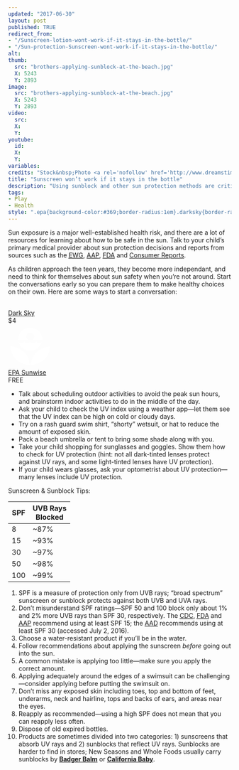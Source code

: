 ```yaml
---
updated: "2017-06-30"
layout: post
published: TRUE
redirect_from:
- "/Sunscreen-lotion-wont-work-if-it-stays-in-the-bottle/"
- "/Sun-protection-Sunscreen-wont-work-if-it-stays-in-the-bottle/"
alt:
thumb:
  src: "brothers-applying-sunblock-at-the-beach.jpg"
  X: 5243
  Y: 2893
image:
  src: "brothers-applying-sunblock-at-the-beach.jpg"
  X: 5243
  Y: 2893
video:
  src: 
  X: 
  Y: 
youtube:
  id:
  X:
  Y:
variables:
credits: "Stock&nbsp;Photo <a rel='nofollow' href='http://www.dreamstime.com/royalty-free-stock-images-sun-protection-image9977129'>&copy;</a>&nbsp;Monika&nbsp;Adamczyk"
title: "Sunscreen won’t work if it stays in the bottle"
description: "Using sunblock and other sun protection methods are critial to skin cancer prevention. How do you help your child develop healthy sun safety habits?"
tags:
- Play
- Health
style: ".epa{background-color:#369;border-radius:1em}.darksky{border-radius:1em}"
---
```

Sun exposure is a major well-established health risk, and there are a lot of resources for learning about how to be safe in the sun. Talk to your child’s primary medical provider about sun protection decisions and reports from sources such as the <a rel="nofollow" href="https://www.ewg.org/sunscreen/"><abbr title="Enviromental Working Group">EWG</abbr></a>, <a rel="nofollow" href="https://www.healthychildren.org/"><abbr title="American Academy of Pediatrics">AAP</abbr></a>, <a rel="nofollow" href="http://www.fda.gov/"><abbr title="U.S. Food and Drug Administration">FDA</abbr></a> and <a rel="nofollow" href="http://www.consumerreports.org/cro/sunscreens.htm">Consumer Reports</a>.

As children approach the teen years, they become more independant, and need to think for themselves about sun safety when you’re not around. Start the conversations early so you can prepare them to make healthy choices on their own. Here are some ways to start a conversation:
<aside class="float right side center">
	<div>
		<a rel="nofollow" href="http://darksky.net"><amp-img class="darksky" alt="Dark Sky app" width="100" height="100" src="{{site.cache}}/x/darksky.jpg"></amp-img><br>Dark Sky</a><br>$4
	</div>
	<div>
		<a rel="nofollow" href="https://www.epa.gov/enviro/uv-index-mobile-app"><svg class="epa" width="100" height="100" viewBox="0 0 92.291048 92.290955" fill="#fff"><path d="m 58.833503,58.556982 c 12.134,-11.477 28.457,-12.353 28.457,-12.353 0,0 0.118,15.66 -11.467,26.47 -12.693,11.912 -28.244,11.912 -28.244,11.912 0,0 -0.663,-14.895 11.254,-26.029 m -25.258,-22.286 c 2.201,3.975 9.48,3.975 12.239,0 2.319,3.975 10.373,3.975 12.801,0 2.319,3.975 9.707,3.975 11.572,0 -2.977,10.922 -11.794,18.536 -24.151,18.536 -12.352,0 -22.167,-7.614 -24.377,-18.536 1.765,3.975 9.597,3.975 11.916,0 m -28.3530003,9.933 -0.222,0 c 0,0 15.4420003,0 28.2430003,12.021 12.24,11.467 11.359,26.256 11.359,26.256 0,0 -14.558,1.216 -28.017,-11.586 -12.7960003,-12.02 -11.3630003,-26.691 -11.3630003,-26.691 M 45.927503,7.7049817 c -0.113,0.327 -0.113,0 0,0 16.218,0 25.258,11.9120003 25.149,24.7040003 0,-0.108 -20.96,0 -20.96,0 1.875,-0.993 4.302,-3.526 4.302,-6.725 0,-4.742 -3.971,-7.837 -8.382,-7.837 -3.749,0 -8.495,2.646 -8.495,7.731 0,2.859 2.314,5.837 4.746,6.83 l -21.4,0 c 0,-13.558 9.816,-24.4810003 25.04,-24.7030003"/></svg><br>EPA Sunwise</a><br>FREE
	</div>
</aside>
<ul class="compact paragraph tail">
	<li>Talk about scheduling outdoor activities to avoid the peak sun hours, and brainstorm indoor activities to do in the middle of the day.</li>
	<li>Ask your child to check the UV index using a weather app&mdash;let them see that the UV index can be high on cold or cloudy days.</li>
	<li>Try on a rash guard swim shirt, “shorty” wetsuit, or hat to reduce the amount of exposed skin.</li>
	<li>Pack a beach umbrella or tent to bring some shade along with you.</li>
	<li>Take your child shopping for sunglasses and goggles. Show them how to check for UV protection (hint: not all dark-tinted lenses protect against UV rays, and some light-tinted lenses have UV protection).</li>
	<li>If your child wears glasses, ask your optometrist about UV protection&mdash;many lenses include UV protection.</li>
</ul>

Sunscreen & Sunblock Tips:
<aside class="float right side">
	<table>
		<thead><tr><th class="right">SPF</th><th class="center">UVB Rays<br>Blocked</th></tr></thead>
		<tbody>
			<tr><td class="right">8</td><td class="center">~87%</td></tr>
			<tr><td class="right">15</td><td class="center">~93%</td></tr>
			<tr><td class="right">30</td><td class="center">~97%</td></tr>
			<tr><td class="right">50</td><td class="center">~98%</td></tr>
			<tr><td class="right">100</td><td class="center">~99%</td></tr>
		</tbody>
	</table>
</aside>
<ol class="compact paragraph tail">
	<li>SPF is a measure of protection only from UVB rays; “broad spectrum” sunscreen or sunblock protects against both UVB and UVA rays.</li>
	<li>Don’t misunderstand SPF ratings&mdash;SPF 50 and 100 block only about 1% and 2% more UVB rays than SPF 30, respectively. The <a rel="nofollow" href="http://www.cdc.gov/cancer/skin/basic_info/sun-safety.htm"><abbr title="Centers for Disease Control and Prevention">CDC</abbr></a>, <a rel="nofollow" href="http://www.fda.gov/drugs/resourcesforyou/consumers/buyingusingmedicinesafely/understandingover-the-countermedicines/ucm239463.htm"><abbr title="U.S. Food and Drug Administration">FDA</abbr></a> and <a rel="nofollow" href="https://www.healthychildren.org/English/safety-prevention/at-play/Pages/Sun-Safety.aspx"><abbr title="American Academy of Pediatrics">AAP</abbr></a> recommend using at least SPF 15; the <a rel="nofollow" href="https://www.aad.org/media/stats/prevention-and-care/sunscreen-faqs"><abbr title="American Academy of Dermatology">AAD</abbr></a> recommends using at least SPF 30 (accessed July 2, 2016).</li>
	<li>Choose a water-resistant product if you’ll be in the water.</li>
	<li>Follow recommendations about applying the sunscreen <i>before</i> going out into the sun.</li>
	<li>A common mistake is applying too little&mdash;make sure you apply the correct amount.</li>
	<li>Applying adequately around the edges of a swimsuit can be challenging&mdash;consider applying before putting the swimsuit on.</li>
	<li>Don’t miss any exposed skin including toes, top and bottom of feet, underarms, neck and hairline, tops and backs of ears, and areas near the eyes.</li>
	<li>Reapply as recommended&mdash;using a high SPF does not mean that you can reapply less often.</li>
	<li>Dispose of old expired bottles.</li>
	<li>Products are sometimes divided into two categories: 1) sunscreens that absorb UV rays and 2) sunblocks that reflect UV rays. Sunblocks are harder to find in stores; New Seasons and Whole Foods usually carry sunblocks by <a rel="nofollow" href="http://www.badgerbalm.com/sunscreen"><strong>Badger Balm</strong></a> or <a rel="nofollow" href="http://www.californiababy.com/sunscreens.html"><strong>California Baby</strong></a>.</li>
</ol>